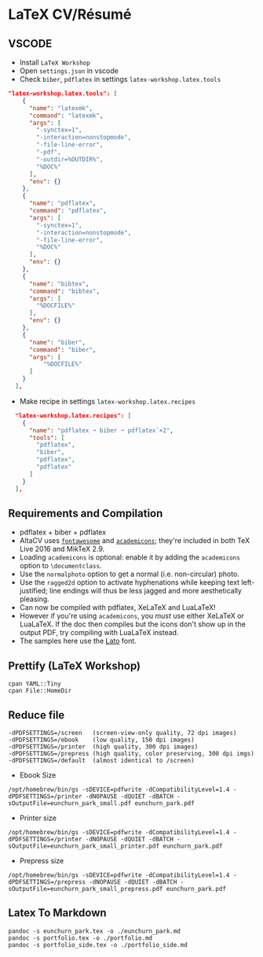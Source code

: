 # LaTeX CV/Résumé

## VSCODE

- Install `LaTeX Workshop`
- Open `settings.json` in vscode
- Check `biber`, `pdflatex` in settings `latex-workshop.latex.tools`

```json
"latex-workshop.latex.tools": [
    {
      "name": "latexmk",
      "command": "latexmk",
      "args": [
        "-synctex=1",
        "-interaction=nonstopmode",
        "-file-line-error",
        "-pdf",
        "-outdir=%OUTDIR%",
        "%DOC%"
      ],
      "env": {}
    },
    {
      "name": "pdflatex",
      "command": "pdflatex",
      "args": [
        "-synctex=1",
        "-interaction=nonstopmode",
        "-file-line-error",
        "%DOC%"
      ],
      "env": {}
    },
    {
      "name": "bibtex",
      "command": "bibtex",
      "args": [
        "%DOCFILE%"
      ],
      "env": {}
    },
    {
      "name": "biber",
      "command": "biber",
      "args": [
          "%DOCFILE%"
      ]
    }
  ],
```

- Make recipe in settings `latex-workshop.latex.recipes`

```json
  "latex-workshop.latex.recipes": [
    {
      "name": "pdflatex ➞ biber ➞ pdflatex`×2",
      "tools": [
        "pdflatex",
        "biber",
        "pdflatex",
        "pdflatex"
      ]
    }
  ],
```

## Requirements and Compilation

- pdflatex + biber + pdflatex
- AltaCV uses [`fontawesome`](http://www.ctan.org/pkg/fontawesome) and [`academicons`](http://www.ctan.org/pkg/academicons); they're included in both TeX Live 2016 and MikTeX 2.9.
- Loading `academicons` is optional: enable it by adding the `academicons` option to `\documentclass`.
- Use the `normalphoto` option to get a normal (i.e. non-circular) photo.
- Use the `ragged2d` option to activate hyphenations while keeping text left-justified; line endings will thus be less jagged and more aesthetically pleasing.
- Can now be compiled with pdflatex, XeLaTeX and LuaLaTeX!
- However if you're using `academicons`, you _must_ use either XeLaTeX or LuaLaTeX. If the doc then compiles but the icons don't show up in the output PDF, try compiling with LuaLaTeX instead.
- The samples here use the [Lato](http://www.latofonts.com/lato-free-fonts/) font.

## Prettify (LaTeX Workshop)

```
cpan YAML::Tiny
cpan File::HomeDir
```

## Reduce file

```
-dPDFSETTINGS=/screen   (screen-view-only quality, 72 dpi images)
-dPDFSETTINGS=/ebook    (low quality, 150 dpi images)
-dPDFSETTINGS=/printer  (high quality, 300 dpi images)
-dPDFSETTINGS=/prepress (high quality, color preserving, 300 dpi imgs)
-dPDFSETTINGS=/default  (almost identical to /screen)
```

- Ebook Size
```
/opt/homebrew/bin/gs -sDEVICE=pdfwrite -dCompatibilityLevel=1.4 -dPDFSETTINGS=/printer -dNOPAUSE -dQUIET -dBATCH -sOutputFile=eunchurn_park_small.pdf eunchurn_park.pdf
```

- Printer size
```
/opt/homebrew/bin/gs -sDEVICE=pdfwrite -dCompatibilityLevel=1.4 -dPDFSETTINGS=/printer -dNOPAUSE -dQUIET -dBATCH -sOutputFile=eunchurn_park_small_printer.pdf eunchurn_park.pdf
```

- Prepress size

```
/opt/homebrew/bin/gs -sDEVICE=pdfwrite -dCompatibilityLevel=1.4 -dPDFSETTINGS=/prepress -dNOPAUSE -dQUIET -dBATCH -sOutputFile=eunchurn_park_small_prepress.pdf eunchurn_park.pdf
```

## Latex To Markdown

```
pandoc -s eunchurn_park.tex -o ./eunchurn_park.md
pandoc -s portfolio.tex -o ./portfolio.md
pandoc -s portfolio_side.tex -o ./portfolio_side.md
```